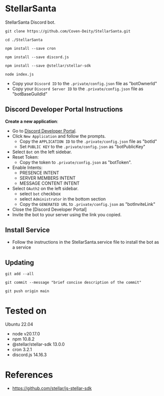 # StellarSanta
StellarSanta Discord bot.

```
git clone https://github.com/Coven-Deity/StellarSanta.git
```
```
cd ./StellarSanta
```
```
npm install --save cron
```
```
npm install --save discord.js
```
```
npm install --save @stellar/stellar-sdk
```
```
node index.js
```
- Copy your `Discord ID` to the `.private/config.json` file as "botOwnerId"
- Copy your `Discord Server ID` to the `.private/config.json` file as "botBaseGuildId"
## Discord Developer Portal Instructions
**Create a new application**:
  - Go to [Discord Developer Portal](https://discord.com/developers/applications).
  - Click `New Application` and follow the prompts.
    - Copy the `APPLICATION ID` to the `.private/config.json` file as "botId"
    - Set `PUBLIC KEY` to the `.private/config.json` as "botPublicKey"
  - Select `Bot` on the left sidebar.
  - Reset Token:
    - Copy the token to `.private/config.json` as "botToken".
  - Enable Intents:
    - PRESENCE INTENT
    - SERVER MEMBERS INTENT
    - MESSAGE CONTENT INTENT
  - Select `OAuth2` on the left sidebar.
    - select `bot` checkbox
    - select `Administrator` in the bottom section
    - Copy the `GENERATED URL` to `.private/config.json` as "botInviteLink"
  - Close the [Discord Developer Portal]
  - Invite the bot to your server using the link you copied.
## Install Service
- Follow the instructions in the StellarSanta.service file to install the bot as a service
## Updating
```
git add --all
```
```
git commit --message "brief concise description of the commit"
```
```
git push origin main
```
# Tested on
Ubuntu 22.04
- node v20.17.0
- npm 10.8.2
- @stellar/stellar-sdk 13.0.0
- cron 3.2.1
- discord.js 14.16.3
# References
- https://github.com/stellar/js-stellar-sdk
